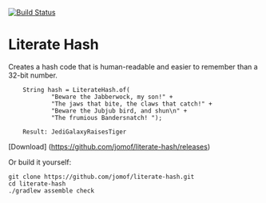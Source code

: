 [![Build Status](https://travis-ci.org/jomof/literate-hash.svg?branch=master)](https://travis-ci.org/jomof/literate-hash)


# Literate Hash
Creates a hash code that is human-readable and easier to remember than a 32-bit number.

        String hash = LiterateHash.of(
                "Beware the Jabberwock, my son!" +
                "The jaws that bite, the claws that catch!" +
                "Beware the Jubjub bird, and shun\n" +
                "The frumious Bandersnatch! ");
                
        Result: JediGalaxyRaisesTiger

[Download] (https://github.com/jomof/literate-hash/releases)

Or build it yourself:

    git clone https://github.com/jomof/literate-hash.git
    cd literate-hash
    ./gradlew assemble check
